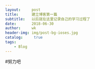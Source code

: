 ```yaml
---
layout:     post
title:      建立博客第一篇
subtitle:   以后就在这里记录自己的学习过程了
date:       2018-06-30
author:     wk
header-img: img/post-bg-ioses.jpg
catalog: 	 true
tags:
    - Blog
---
```


#努力吧
